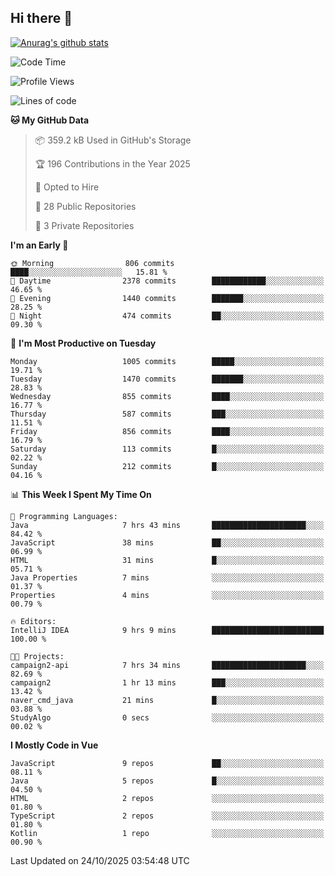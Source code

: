 ## Hi there 👋

[![Anurag's github stats](https://github-readme-stats.vercel.app/api?username=Songwonseok)](https://github.com/anuraghazra/github-readme-stats)



<!--START_SECTION:waka-->
![Code Time](http://img.shields.io/badge/Code%20Time-3%2C798%20hrs%205%20mins-blue)

![Profile Views](http://img.shields.io/badge/Profile%20Views-0-blue)

![Lines of code](https://img.shields.io/badge/From%20Hello%20World%20I%27ve%20Written-34.8%20million%20lines%20of%20code-blue)

**🐱 My GitHub Data** 

> 📦 359.2 kB Used in GitHub's Storage 
 > 
> 🏆 196 Contributions in the Year 2025
 > 
> 💼 Opted to Hire
 > 
> 📜 28 Public Repositories 
 > 
> 🔑 3 Private Repositories 
 > 
**I'm an Early 🐤** 

```text
🌞 Morning                806 commits         ████░░░░░░░░░░░░░░░░░░░░░   15.81 % 
🌆 Daytime                2378 commits        ████████████░░░░░░░░░░░░░   46.65 % 
🌃 Evening                1440 commits        ███████░░░░░░░░░░░░░░░░░░   28.25 % 
🌙 Night                  474 commits         ██░░░░░░░░░░░░░░░░░░░░░░░   09.30 % 
```
📅 **I'm Most Productive on Tuesday** 

```text
Monday                   1005 commits        █████░░░░░░░░░░░░░░░░░░░░   19.71 % 
Tuesday                  1470 commits        ███████░░░░░░░░░░░░░░░░░░   28.83 % 
Wednesday                855 commits         ████░░░░░░░░░░░░░░░░░░░░░   16.77 % 
Thursday                 587 commits         ███░░░░░░░░░░░░░░░░░░░░░░   11.51 % 
Friday                   856 commits         ████░░░░░░░░░░░░░░░░░░░░░   16.79 % 
Saturday                 113 commits         █░░░░░░░░░░░░░░░░░░░░░░░░   02.22 % 
Sunday                   212 commits         █░░░░░░░░░░░░░░░░░░░░░░░░   04.16 % 
```


📊 **This Week I Spent My Time On** 

```text
💬 Programming Languages: 
Java                     7 hrs 43 mins       █████████████████████░░░░   84.42 % 
JavaScript               38 mins             ██░░░░░░░░░░░░░░░░░░░░░░░   06.99 % 
HTML                     31 mins             █░░░░░░░░░░░░░░░░░░░░░░░░   05.71 % 
Java Properties          7 mins              ░░░░░░░░░░░░░░░░░░░░░░░░░   01.37 % 
Properties               4 mins              ░░░░░░░░░░░░░░░░░░░░░░░░░   00.79 % 

🔥 Editors: 
IntelliJ IDEA            9 hrs 9 mins        █████████████████████████   100.00 % 

🐱‍💻 Projects: 
campaign2-api            7 hrs 34 mins       █████████████████████░░░░   82.69 % 
campaign2                1 hr 13 mins        ███░░░░░░░░░░░░░░░░░░░░░░   13.42 % 
naver_cmd_java           21 mins             █░░░░░░░░░░░░░░░░░░░░░░░░   03.88 % 
StudyAlgo                0 secs              ░░░░░░░░░░░░░░░░░░░░░░░░░   00.02 % 
```

**I Mostly Code in Vue** 

```text
JavaScript               9 repos             ██░░░░░░░░░░░░░░░░░░░░░░░   08.11 % 
Java                     5 repos             █░░░░░░░░░░░░░░░░░░░░░░░░   04.50 % 
HTML                     2 repos             ░░░░░░░░░░░░░░░░░░░░░░░░░   01.80 % 
TypeScript               2 repos             ░░░░░░░░░░░░░░░░░░░░░░░░░   01.80 % 
Kotlin                   1 repo              ░░░░░░░░░░░░░░░░░░░░░░░░░   00.90 % 
```




 Last Updated on 24/10/2025 03:54:48 UTC
<!--END_SECTION:waka-->
